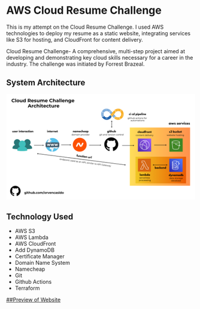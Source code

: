 # AWS Cloud Resume Challenge

This is my attempt on the Cloud Resume Challenge. I used AWS technologies to deploy my resume as a static website, integrating services like S3 for hosting, and CloudFront for content delivery.

Cloud Resume Challenge- A comprehensive, multi-step project aimed at developing and demonstrating key cloud skills necessary for a career in the industry. The challenge was initiated by Forrest Brazeal.




## System Architecture
![Cloud Resume Challenge Architecture](other/cloud-resume-architecture.png)






## Technology Used

- AWS S3
- AWS Lambda
- AWS CloudFront
- Add DynamoDB
- Certificate Manager
- Domain Name System
- Namecheap
- Git 
- Github Actions
- Terraform



[##Preview of Website](https://techwithorven.xyz/)



